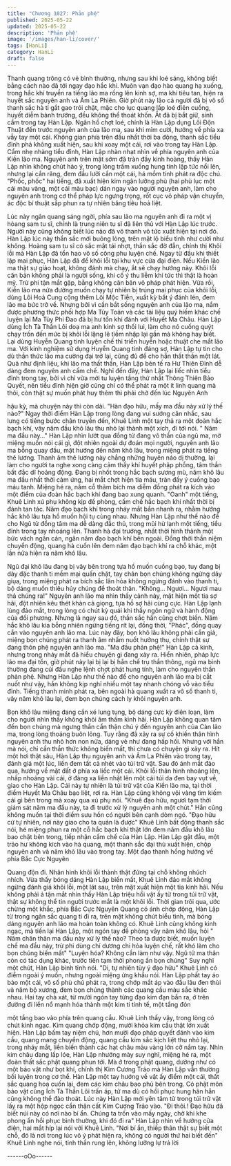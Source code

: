 ```yaml
---
title: "Chương 1027: Phản phệ"
published: 2025-05-22
updated: 2025-05-22
description: 'Phản phệ'
image: '/images/han-li/cover/'
tags: [HanLi]
category: HanLi
draft: false
---
```


Thanh quang trông có vẻ bình thường, nhưng sau khi loé sáng,
không biết bằng cách nào đã tới ngay đạo hắc khí.
Muôn vạn đạo hào quang hạ xuống, trong hắc khí truyền ra tiếng
lão ma rống lên kinh sợ, ma khí tiêu tan, hiện ra huyết sắc nguyên
anh và Âm La Phiên.
Giờ phút này lão cả người đã bị vô số thanh sắc hà ti gắt gao trói
chặt, mặc cho lục quang lấp loé điên cuồng, huyết diễm bành
trướng, đều không thể thoát khốn. Ắt đã bị bắt giữ, sinh cầm trong
tay Hàn Lập.
Ngân hồ chợt loé, chính là Hàn Lập dụng Lôi Độn Thuật đến
trước nguyên anh của lão ma, sau khi mỉm cười, hướng về phía
xa vẫy tay một cái.
Không gian phía trên đầu nhất thời ba động, thanh sắc tiểu đỉnh
phá không xuất hiện, sau khi xoay một cái, rơi vào trong tay Hàn
Lập.
Cầm nhẹ nhàng tiểu đỉnh, Hàn Lập nhàn nhạt nhìn về phía
nguyên anh của Kiền lão ma.
Nguyên anh trên mặt sớm đã tràn đầy kinh hoàng, thấy Hàn Lập
nhìn không chút hảo ý, trong lòng trầm xuống hung tính lập tức
nổi lên, nhưng lại cắn răng, đem đầu lưỡi cắn một cái, há mồm
tính phát ra độc chú.
"Phốc, phốc" hai tiếng, đã xuất hiện kim ngân lưỡng phù (hai phù
lục một cái màu vàng, một cái màu bạc) dán ngay vào người
nguyên anh, làm cho nguyên anh trong cơ thể pháp lực ngưng
trọng, rốt cục vô pháp vận chuyển, ác độc bí thuật sắp phun ra tự
nhiên băng tiêu hoả liệt.

Lúc này ngân quang sáng ngời, phía sau lão ma nguyên anh đi ra
một vị hòang sam tu sĩ, chính là trung niên tu sĩ đã liên thủ với
Hàn Lập lúc trước.
Người này cũng không biết lúc nào đã vô thanh vô tức xuất hiện
tại nơi đó.
Hàn Lập lúc này thần sắc mới buông lỏng, trên mặt lộ biểu tình
như cười như không.
Hoàng sam tu sĩ có sắc mặt tái nhợt, thần sắc đờ đẫn, chính thị
Khôi lỗi mà Hàn Lập đã tổn hao vô số công phu luyện chế.
Ngay từ đầu khi thiết lập mai phục, Hàn Lập đã để khôi lỗi tại khu
vực cửa đại điện. Nếu Kiền lão ma thật sự giảo hoạt, không đánh
mà chạy, ắt sẽ chạy hướng này. Khôi lỗi căn bản không phải là
người sống, khi cố ý thu liễm khí tức thì thật là hoàn mỹ. Trừ phi
tận mắt gặp, bằng không căn bản vô pháp phát hiện.
Vừa rồi, Kiền lão ma nửa đường muốn chạy tự nhiên bị trúng mai
phục của khôi lỗi, dùng Lôi Hoả Cung cộng thêm Lôi Mộc Tiễn,
xuất kỳ bất ý đánh lén, đem lão ma bức trở về.
Nhưng bởi vì cần bắt sống nguyên anh của lão ma, nắm được
phương thức phối hợp Ma Tủy Toản và các tài liệu quý hiếm khác
chế luyện lại Ma Tủy Phi Đao đã bị hư tổn khi đánh với Huyết Ma
Châu. Hàn Lập dùng Ích Tà Thần Lôi doạ ma anh kinh sợ thối lui,
làm cho nó cuống quýt chạy trốn đến mức bị khôi lỗi lặng lẽ tiềm
nhập lại gần mà không hay biết. Lại dùng Huyễn Quang tinh luyện
chế thi triển huyễn hoặc thuật che mắt lão ma. Với kinh nghiệm
sử dụng Huyễn Quang tinh đáng sợ, Hàn Lập tự tin cho dù thần
thức lão ma cường đại trở lại, cũng đủ để cho hắn thất thần một
lát. Quả như định liệu, khi lão ma thất thần, Hàn Lập bèn tế ra Hư
Thiên Đỉnh dễ dàng đem nguyên anh cấm chế.
Nghĩ đến đây, Hàn Lập lại liếc nhìn tiểu đỉnh trong tay, bởi vì chỉ
vừa mới tu luyện tầng thứ nhất Thông Thiên Bảo Quyết, nên tiểu
đỉnh hiện giờ cũng chỉ có thể phát ra một ít linh quang mà thôi,
còn thật sự muốn phát huy thêm thì phải chờ đến lúc Nguyên Anh

hậu kỳ, mà chuyện này thì còn dài.
"Hàn đạo hữu, mấy ma đầu này xử lý thế nào?"
Ngay thời điểm Hàn Lập trong lòng đang vui sướng cân nhắc, sau
lưng có tiếng bước chân truyền đến, Khuê Linh một tay thả ra một
đoàn hắc bạch khí, vây năm đầu khô lâu thu nhỏ lại thành một
xích, đi tới nói.
" Năm ma đầu này…"
Hàn Lập nhìn lướt qua đồng tử đang vô thần của ngũ ma, mở
miệng muốn nói cái gì, đột nhiên ngoài dự đoán mọi người,
nguyên anh lão ma bỗng quay đầu, mặt hướng đến năm khô lâu,
trong miệng phát ra tiếng thê lương.
Thanh âm thê lương này chẳng những huyên náo dị thường, lại
làm cho người ta nghe xong càng cảm thấy khí huyết phập
phồng, tâm thần bất đắc dĩ hoảng động.
Đang bị nhốt trong hắc bạch sương mù, năm khô lâu ma đầu nhất
thời cảm ứng, hai mắt chợt hiện tia máu, tràn đầy ý cuồng bạo
máu tanh. Miệng hé ra, năm cỗ thâm bích ma diễm đồng phát ra
kích vào một điểm của đoàn hắc bạch khí đang bao xung quanh.
"Oanh" một tiếng, Khuê Linh xú phụ không kịp đề phòng, cấm chế
hắc bạch khí nhất thời bị đánh tan tác.
Năm đạo bạch khí trong nháy mắt bắn nhanh ra, nhằm hướng
hắc khô lâu tựa hồ muốn hội tụ cùng nhau.
Nhưng Hàn Lập như thế nào để cho Ngũ tử đồng tâm ma dễ
dàng đắc thủ, trong mũi hừ lạnh một tiếng, tiểu đỉnh trong tay
nhoáng lên.
Thanh hà đại trướng, nhất thời hình thành một bức vách ngăn
cản, ngăn năm đạo bạch khí bên ngoài.
Đồng thời thần niệm chuyển động, quang hà cuốn lên đem năm
đạo bạch khí ra chỗ khác, một lần nửa hiện ra năm khô lâu.

Ngũ đại khô lâu đang bị vây bên trong tựa hồ muốn cuồng bạo,
tuy đang bị dày đặc thanh ti mềm mại quấn chặt, tay chân bọn
chúng không ngừng dãy giụa, trong miệng phát ra bích sắc lân
hỏa không ngừng đánh vào thanh ti, bộ dáng muốn thiêu hủy
chúng để thoát thân.
"Không… Ngươi… Ngươi mau thả chúng ra!"
Nguyên anh lão ma nhìn thấy cảnh này, mặt hiện một tia sợ hãi,
đột nhiên kêu thét khàn cả giọng, tựa hồ sợ hãi cùng cực.
Hàn Lập lạnh lùng đảo mắt, trong lòng có chút kỳ quái khi thấy
ngôn ngữ và hành động của đối phương.
Nhưng là ngay sau đó, thần sắc hắn cũng chợt biến.
Năm hắc khô lâu kia bỗng nhiên ngừng tiếng rít lại, đồng thời,
"Phác", đồng quay cắn vào nguyên anh lão ma.
Lúc này đây, bọn khô lâu không phải cắn giả, miệng bọn chúng
phát ra thanh âm nhấm nuốt hưởng thụ, chính thật sự đang thôn
phệ nguyên anh lão ma.
"Ma đầu phản phệ!"
Hàn Lập cả kinh, nhưng trong nháy mắt đã hiểu chuyện gì đang
xảy ra.
Hiển nhiên, pháp lực lão ma đại tổn, giờ phút này lại bị lại bị hắn
chế trụ thần thông, ngũ ma bình thường đang cúi đầu nghe lệnh
chợt phát hung tính, làm cho nguyên thần phản phệ.
Nhưng Hàn Lập như thế nào để cho nguyên anh lão ma bị cắt
nuốt như vậy, hắn không kịp nghĩ nhiều một tay nhanh chóng vỗ
vào tiểu đỉnh.
Tiếng thanh minh phát ra, bên ngoài hà quang xuất ra vô số thanh
ti, vây năm khô lâu lại, đem bọn chúng cách ly khỏi nguyên anh.

Bọn khô lâu miệng đang cắn xé lung tung, bộ dáng cực kỳ điên
loạn, làm cho người nhìn thấy không khỏi âm thầm kinh hãi.
Hàn Lập không quan tâm đến bọn chúng mà ngưng thần cẩn thận
chú ý đến nguyên anh của Càn lão ma, trong lòng thoáng buôn
lỏng.
Tuy rằng đã xảy ra sự cố khiến thân hình nguyên anh thu nhỏ hơn
non nửa, dáng vẻ như đang hấp hối. Nhưng với hắn mà nói, chỉ
cần thần thức không biến mất, thì chưa có chuyện gì xảy ra.
Hít một hơi thật sâu, Hàn Lập thu nguyên anh và Âm La Phiên
vào trong tay, đánh giá một lúc, liền đem tất cả nhét vào túi trữ
vật. Sau đó ánh mắt đảo qua, hướng về mặt đất ở phía xa liếc
một cái.
Khôi lỗi thân hình nhoáng lên, nhấp nhoáng vài cái, ở đàng xa liền
nhặt lên một cái túi da đen bay vụt về, giao cho Hàn Lập.
Cái này tự nhiên là túi trữ vật của Kiền lão ma, tại thời điểm Huyết
Ma Châu bạo liệt, rơi ra.
Hàn Lập cũng không vội vàng tìm kiếm cái gì bên trong mà xoay
qua xú phụ nói.
"Khuê đạo hữu, ngươi tạm thời giám sát năm ma đầu này, ta đi
trước xử lý nguyên anh một chút."
Hắn cũng không muốn tại thời điểm sưu hồn có người bên cạnh
dòm ngó.
"Đạo hữu cứ tự nhiên, nơi này giao cho ta quản là được"
Khuê Linh bất động thanh sắc nói, hé miệng phun ra một cỗ hắc
bạch khí thật lớn đem năm đầu khô lâu bao chặt bên trong, tiếp
nhận cấm chế của Hàn Lập.
Hàn Lập gật đầu, một trảo hư không kích vào hà quang, một
thanh sắc đại thủ xuất hiện, chộp nguyên anh và năm khô lâu vào
trong tay. Một đạo thanh hồng hướng về phía Bắc Cực Nguyên

Quang độn đi.
Nhân hình khôi lỗi thành thật đứng tại chỗ không nhúch nhích.
Vừa thấy bóng dáng Hàn Lập biến mất, Khuê Linh đảo mắt không
ngừng đánh giá khôi lỗi, một lát sau, trên mặt xuất hiện một tia
kinh hãi.
Nếu không phải ả tận mắt nhìn thấy Hàn Lập triệu hồi vật ấy từ
trong túi trữ vật, thật sự không thể tin người trước mắt là một khôi
lỗi.
Thời gian trôi qua, ước chừng một khắc, phía Bắc Cực Nguyên
Quang có ánh chớp động, Hàn Lập từ trong ngân sắc quang ti đi
ra, trên mặt không chút biểu tình, mà bóng dáng nguyên anh lão
ma hoàn toàn không có.
Khuê Linh cũng không kinh ngạc, mà tiến lại Hàn Lập, một ngón
tay đề phòng vây năm khô lâu, hỏi
" Năm chân thân ma đầu này xử lý thế nào? Theo ta được biết,
muốn luyện chế ma đầu này, trừ phi dùng chí dương chi hỏa luyện
chế, rất khó làm cho bọn chúng biến mất"
"Luyện hóa? Không cần làm như vậy. Ngũ tử ma thân còn có tác
dụng khác, trước tiên tạm thời phong ấn bọn chúng"
Suy nghĩ một chút, Hàn Lập bình tĩnh nói.
"Di, tự nhiên tùy ý đạo hữu"
Khuê Linh có điểm ngoài ý muốn, nhưng ngoài miệng ứng khẩu
nói.
Hàn Lập phất tay áo bào một cái, vô số phù chú phát ra, trong
chớp mắt áp vào đầu lâu đen thùi và năm bộ xương, đem bọn
chúng thành các quang cầu màu sắc khác nhau.
Hai tay chà xát, từ mười ngón tay từng đạo kim đạn bắn ra, ở trên
đường đi liền nổ mạnh hóa thành một kim ti tinh tế, một tầng đón

một tầng bao vào phía trên quang cầu.
Khuê Linh thấy vậy, trong lòng có chút kinh ngạc.
Kim quang chớp động, mười khỏa kim cầu thật lớn xuất hiện.
Hàn Lập bấm tay niệm chú, hơn mười đạo pháp quyết đánh vào
kim cầu, quang mang chuyển động, quang cầu kim sắc kịch liệt
thu nhỏ lại, trong nháy mắt, liền biến thành các hạt châu màu
vàng lớn cỡ nắm tay.
Nhìn kim châu đang lấp lóe, Hàn Lập nhướng mày suy nghĩ,
miệng hé ra, một đoàn thất sắc phật quang phun tới.
Mà ở trong phật quang, dường như có một bảo vật như bọt khí,
chính thị Kim Cương Tráo mà Hàn Lập vẫn thường bồi luyện
trong cơ thể.
Hàn Lập một tay hướng về vật ấy điểm một cái, thất sắc quang
hoa cuốn lại, đem các kim châu bao phủ bên trong.
Có phật môn bảo vật cùng Ích Tà Thần Lôi trấn áp, tử ma dù có
hồi phục hung hãn hẳn cũng không thể đào thoát.
Lúc này Hàn Lập mới yên tâm từ trong túi trữ vật lấy ra một hộp
ngọc cẩn thận cất Kim Cương Tráo vào.
"Đi thôi.! Đạo hữu đã biết núi này có nơi nào bí ẩn. Chúng ta trốn
vào mấy ngày, chờ khi khe phong ấn hồi phục bình thường, khi đó
đi ra"
Hàn Lập nhìn về hướng cửa điện, hai mắt híp lại nói với Khuê
Linh.
"Nơi bí ẩn, thiếp thân thật sự biết một chỗ, đó là nơi trong lúc vô ý
phát hiện ra, không có người thứ hai biết đến"
Khuê Linh nghe nói, tinh thần rung lên, không lưỡng lự trả lời

------oOo------
